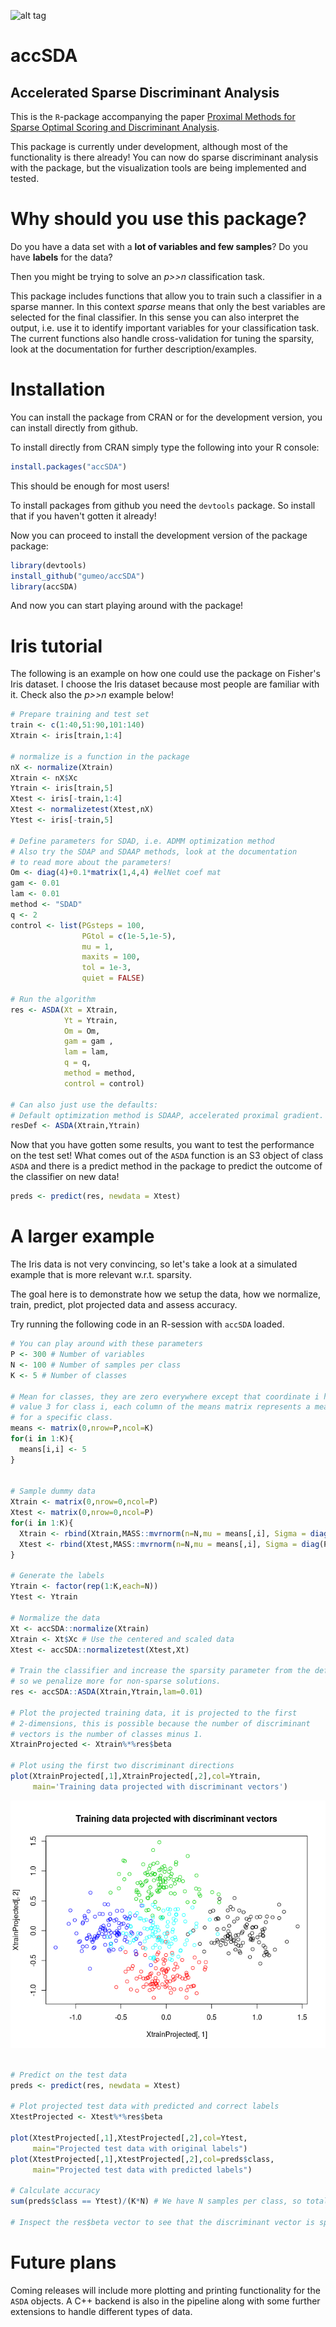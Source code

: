 
![alt tag](https://travis-ci.org/gumeo/accSDA.svg?branch=master)

# accSDA
## Accelerated Sparse Discriminant Analysis

This is the `R`-package accompanying the paper [Proximal Methods for Sparse Optimal Scoring and Discriminant Analysis](https://arxiv.org/pdf/1705.07194.pdf).

This package is currently under development, although most of the functionality is there already! You can now do sparse discriminant analysis with the package, but the visualization tools are being implemented and tested.

# Why should you use this package?

Do you have a data set with a **lot of variables and few samples**? Do you have **labels** for the data? 

Then you might be trying to solve an *p>>n* classification task.

This package includes functions that allow you to train such a classifier in a sparse manner. In this context *sparse* means that only the best variables are selected for the final classifier. In this sense you can also interpret the output, i.e. use it to identify important variables for your classification task. The current functions also handle cross-validation for tuning the sparsity, look at the documentation for further description/examples.

# Installation

You can install the package from CRAN or for the development version, you can install directly from github.

To install directly from CRAN simply type the following into your R console:
```R
install.packages("accSDA")
```
This should be enough for most users!

To install packages from github you need the `devtools` package. So install that if you haven't gotten it already!

Now you can proceed to install the development version of the package package:
```R
library(devtools)
install_github("gumeo/accSDA")
library(accSDA)
```
And now you can start playing around with the package!

# Iris tutorial

The following is an example on how one could use the package on Fisher's Iris dataset. I choose the Iris dataset because most people are familiar with it. Check also the *p>>n* example below!

```R
# Prepare training and test set
train <- c(1:40,51:90,101:140)
Xtrain <- iris[train,1:4]

# normalize is a function in the package
nX <- normalize(Xtrain)
Xtrain <- nX$Xc
Ytrain <- iris[train,5]
Xtest <- iris[-train,1:4]
Xtest <- normalizetest(Xtest,nX)
Ytest <- iris[-train,5]
     
# Define parameters for SDAD, i.e. ADMM optimization method
# Also try the SDAP and SDAAP methods, look at the documentation
# to read more about the parameters!
Om <- diag(4)+0.1*matrix(1,4,4) #elNet coef mat
gam <- 0.01
lam <- 0.01
method <- "SDAD"
q <- 2
control <- list(PGsteps = 100,
                PGtol = c(1e-5,1e-5),
                mu = 1,
                maxits = 100,
                tol = 1e-3,
                quiet = FALSE)
     
# Run the algorithm
res <- ASDA(Xt = Xtrain,
            Yt = Ytrain,
            Om = Om,
            gam = gam ,
            lam = lam,
            q = q,
            method = method,
            control = control)
     
# Can also just use the defaults:
# Default optimization method is SDAAP, accelerated proximal gradient.
resDef <- ASDA(Xtrain,Ytrain)
```
Now that you have gotten some results, you want to test the performance on the test set! What comes out of the `ASDA` function is an S3 object of class `ASDA` and there is a predict method in the package to predict the outcome of the classifier on new data!

```R
preds <- predict(res, newdata = Xtest)
```

# A larger example

The Iris data is not very convincing, so let's take a look at a simulated example that is more relevant w.r.t. sparsity.

The goal here is to demonstrate how we setup the data, how we normalize, train, predict, plot projected data and assess accuracy.

Try running the following code in an R-session with `accSDA` loaded.

```R
# You can play around with these parameters
P <- 300 # Number of variables
N <- 100 # Number of samples per class
K <- 5 # Number of classes

# Mean for classes, they are zero everywhere except that coordinate i has
# value 3 for class i, each column of the means matrix represents a mean
# for a specific class.
means <- matrix(0,nrow=P,ncol=K)
for(i in 1:K){
  means[i,i] <- 5
}


# Sample dummy data
Xtrain <- matrix(0,nrow=0,ncol=P)
Xtest <- matrix(0,nrow=0,ncol=P)
for(i in 1:K){
  Xtrain <- rbind(Xtrain,MASS::mvrnorm(n=N,mu = means[,i], Sigma = diag(P)))
  Xtest <- rbind(Xtest,MASS::mvrnorm(n=N,mu = means[,i], Sigma = diag(P)))
}

# Generate the labels
Ytrain <- factor(rep(1:K,each=N))
Ytest <- Ytrain

# Normalize the data
Xt <- accSDA::normalize(Xtrain)
Xtrain <- Xt$Xc # Use the centered and scaled data
Xtest <- accSDA::normalizetest(Xtest,Xt)

# Train the classifier and increase the sparsity parameter from the default
# so we penalize more for non-sparse solutions.
res <- accSDA::ASDA(Xtrain,Ytrain,lam=0.01)

# Plot the projected training data, it is projected to the first
# 2-dimensions, this is possible because the number of discriminant
# vectors is the number of classes minus 1.
XtrainProjected <- Xtrain%*%res$beta

# Plot using the first two discriminant directions
plot(XtrainProjected[,1],XtrainProjected[,2],col=Ytrain,
     main='Training data projected with discriminant vectors')
```
![Picture of plot above](./inst/pic1.png)
```R

# Predict on the test data
preds <- predict(res, newdata = Xtest)

# Plot projected test data with predicted and correct labels
XtestProjected <- Xtest%*%res$beta

plot(XtestProjected[,1],XtestProjected[,2],col=Ytest,
     main="Projected test data with original labels")
plot(XtestProjected[,1],XtestProjected[,2],col=preds$class,
     main="Projected test data with predicted labels")

# Calculate accuracy
sum(preds$class == Ytest)/(K*N) # We have N samples per class, so total K*N

# Inspect the res$beta vector to see that the discriminant vector is sparse
```

# Future plans

Coming releases will include more plotting and printing functionality for the `ASDA` objects. A C++ backend is also in the pipeline along with some further extensions to handle different types of data.
